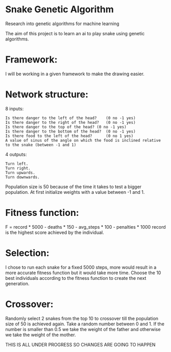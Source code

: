 # Snake Genetic Algorithm
Research into genetic algorithms for machine learning

The aim of this project is to learn an ai to play snake using genetic algorithms.

# Framework:
  I will be working in a given framework to make the drawing easier.

# Network structure:
  8 inputs: 
  
    Is there danger to the left of the head?	(0 no -1 yes)
    Is there danger to the right of the head?	(0 no -1 yes)
    Is there danger to the top of the head?	(0 no -1 yes)
    Is there danger to the bottom of the head?	(0 no -1 yes)
    Is there food to the left of the head? 		(0 no 1 yes)
    A value of sinus of the angle on which the food is inclined relative to the snake (between -1 and 1)
  4 outputs:
  
    Turn left.
    Turn right.
    Turn upwards.
    Turn downwards.

Population size is 50 because of the time it takes to test a bigger population.
At first initialize weights with a value between -1 and 1.

# Fitness function:
  F = record * 5000 - deaths * 150 - avg_steps * 100 - penalties * 1000
  record is the highest score achieved by the individual.

# Selection:
  I chose to run each snake for a fixed 5000 steps, more would result in a more accurate fitness function but it would take more time.
  Choose the 10 best individuals according to the fitness function to create the next generation.

# Crossover:
  Randomly select 2 snakes from the top 10 to crossover till the population size of 50 is achieved again.
  Take a random number between 0 and 1. If the number is smaller than 0.5 we take the weight of the father and otherwise we take the weight of the mother.

THIS IS ALL UNDER PROGRESS SO CHANGES ARE GOING TO HAPPEN
